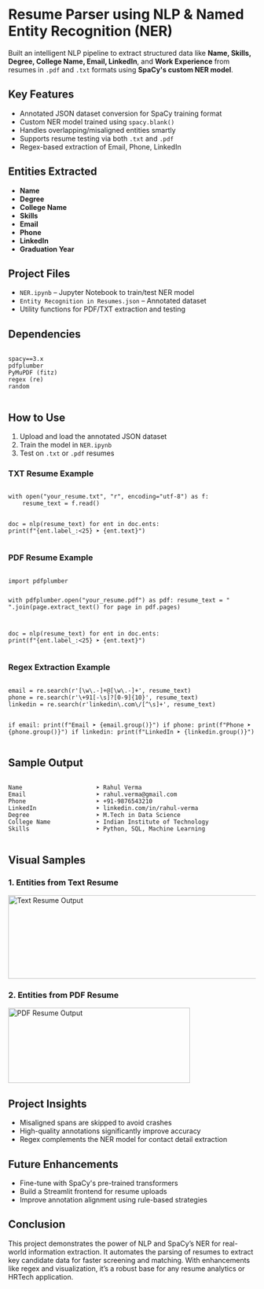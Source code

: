 <!DOCTYPE html>
<html lang="en">
<head>
  <meta charset="UTF-8">
</head>
<body>

  <h1> Resume Parser using NLP & Named Entity Recognition (NER)</h1>

  <p>
    Built an intelligent NLP pipeline to extract structured data like 
    <strong>Name, Skills, Degree, College Name, Email, LinkedIn</strong>, and <strong>Work Experience</strong> from resumes in 
    <code>.pdf</code> and <code>.txt</code> formats using <strong>SpaCy's custom NER model</strong>.
  </p>

  <h2> Key Features</h2>
  <ul>
    <li>Annotated JSON dataset conversion for SpaCy training format</li>
    <li>Custom NER model trained using <code>spacy.blank()</code></li>
    <li>Handles overlapping/misaligned entities smartly</li>
    <li>Supports resume testing via both <code>.txt</code> and <code>.pdf</code></li>
    <li>Regex-based extraction of Email, Phone, LinkedIn</li>
  </ul>

  <h2> Entities Extracted</h2>
  <ul>
    <li><strong>Name</strong></li>
    <li><strong>Degree</strong></li>
    <li><strong>College Name</strong></li>
    <li><strong>Skills</strong></li>
    <li><strong>Email</strong></li>
    <li><strong>Phone</strong></li>
    <li><strong>LinkedIn</strong></li>
    <li><strong>Graduation Year</strong></li>
  </ul>

  <h2> Project Files</h2>
  <ul>
    <li><code>NER.ipynb</code> – Jupyter Notebook to train/test NER model</li>
    <li><code>Entity Recognition in Resumes.json</code> – Annotated dataset</li>
    <li>Utility functions for PDF/TXT extraction and testing</li>
  </ul>

  <h2> Dependencies</h2>
  <pre><code>
spacy==3.x
pdfplumber
PyMuPDF (fitz)
regex (re)
random
  </code></pre>

  <h2> How to Use</h2>
  <ol>
    <li>Upload and load the annotated JSON dataset</li>
    <li>Train the model in <code>NER.ipynb</code></li>
    <li>Test on <code>.txt</code> or <code>.pdf</code> resumes</li>
  </ol>

  <h3> TXT Resume Example</h3>
  <pre><code>
with open("your_resume.txt", "r", encoding="utf-8") as f:
    resume_text = f.read()

doc = nlp(resume_text)
for ent in doc.ents:
    print(f"{ent.label_:<25} ➤ {ent.text}")
  </code></pre>

  <h3> PDF Resume Example</h3>
  <pre><code>
import pdfplumber

with pdfplumber.open("your_resume.pdf") as pdf:
    resume_text = " ".join(page.extract_text() for page in pdf.pages)

doc = nlp(resume_text)
for ent in doc.ents:
    print(f"{ent.label_:<25} ➤ {ent.text}")
  </code></pre>

  <h3> Regex Extraction Example</h3>
  <pre><code>
email = re.search(r'[\w\.-]+@[\w\.-]+', resume_text)
phone = re.search(r'\+91[-\s]?[0-9]{10}', resume_text)
linkedin = re.search(r'linkedin\.com\/[^\s]+', resume_text)

if email: print(f"Email ➤ {email.group()}")
if phone: print(f"Phone ➤ {phone.group()}")
if linkedin: print(f"LinkedIn ➤ {linkedin.group()}")
  </code></pre>

  <h2> Sample Output</h2>
  <pre><code>
Name                     ➤ Rahul Verma
Email                    ➤ rahul.verma@gmail.com
Phone                    ➤ +91-9876543210
LinkedIn                 ➤ linkedin.com/in/rahul-verma
Degree                   ➤ M.Tech in Data Science
College Name             ➤ Indian Institute of Technology
Skills                   ➤ Python, SQL, Machine Learning
  </code></pre>

  <h2> Visual Samples</h2>

  <h3>1. Entities from Text Resume</h3>
  <img width="542" height="170" alt="Text Resume Output" src="https://github.com/user-attachments/assets/425bd061-9e86-40c6-8e98-40cc37c68493" />

  <h3>2. Entities from PDF Resume</h3>
  <img width="370" height="153" alt="PDF Resume Output" src="https://github.com/user-attachments/assets/c7e23d45-257b-483c-98dc-a654c368e7fe" />

  <h2> Project Insights</h2>
  <ul>
    <li>Misaligned spans are skipped to avoid crashes</li>
    <li>High-quality annotations significantly improve accuracy</li>
    <li>Regex complements the NER model for contact detail extraction</li>
  </ul>

  <h2> Future Enhancements</h2>
  <ul>
    <li>Fine-tune with SpaCy's pre-trained transformers</li>
    <li>Build a Streamlit frontend for resume uploads</li>
    <li>Improve annotation alignment using rule-based strategies</li>
  </ul>

  <h2> Conclusion</h2>
  <p>
    This project demonstrates the power of NLP and SpaCy’s NER for real-world information extraction. It automates the parsing of resumes to extract key candidate data for faster screening and matching. With enhancements like regex and visualization, it’s a robust base for any resume analytics or HRTech application.
  </p>

</body>
</html>
